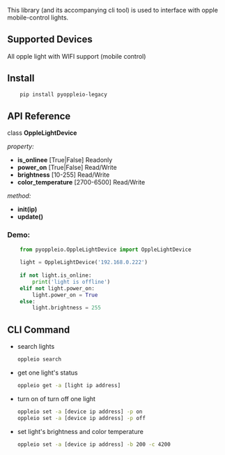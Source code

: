 This library (and its accompanying cli tool) is used to interface with
opple mobile-control lights.

## Supported Devices
All opple light with WIFI support (mobile control)

## Install
```bash
    pip install pyoppleio-legacy
```

## API Reference

class **OppleLightDevice**

*property:*
- **is_onlinee** [True|False] Readonly
- **power_on** [True|False] Read/Write
- **brightness** [10-255] Read/Write
- **color_temperature** [2700-6500] Read/Write

*method:*
- **__init__(ip)**
- **update()**

### Demo:
```python
    from pyoppleio.OppleLightDevice import OppleLightDevice
    
    light = OppleLightDevice('192.168.0.222')
    
    if not light.is_online:
        print('light is offline')
    elif not light.power_on:
        light.power_on = True
    else:
        light.brightness = 255
```

## CLI Command
-  search lights
   ```bash
   oppleio search
   ```
-  get one light's status
   ```bash
   oppleio get -a [light ip address]
   ```
-  turn on of turn off one light
   ```bash
   oppleio set -a [device ip address] -p on
   oppleio set -a [device ip address] -p off
   ````
-  set light's brightness and color temperature
   ```bash
   oppleio set -a [device ip address] -b 200 -c 4200
   ```